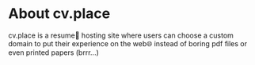 <h1>About cv.place</h1>
cv.place is a resume📄 hosting site where users can choose a custom domain to put their experience on the web🌐 instead of boring pdf files or even printed papers (brrr...)
